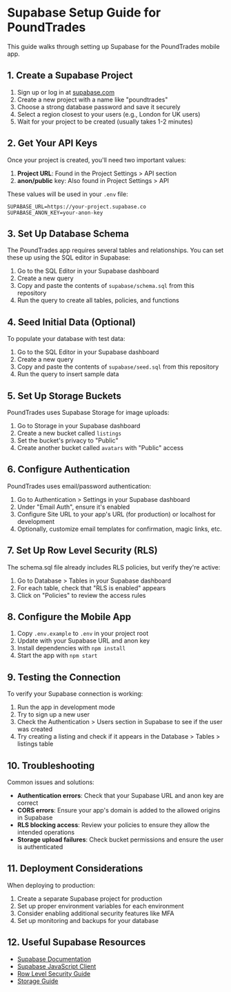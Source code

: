 # Supabase Setup Guide for PoundTrades

This guide walks through setting up Supabase for the PoundTrades mobile app.

## 1. Create a Supabase Project

1. Sign up or log in at [supabase.com](https://supabase.com)
2. Create a new project with a name like "poundtrades"
3. Choose a strong database password and save it securely
4. Select a region closest to your users (e.g., London for UK users)
5. Wait for your project to be created (usually takes 1-2 minutes)

## 2. Get Your API Keys

Once your project is created, you'll need two important values:

1. **Project URL**: Found in the Project Settings > API section
2. **anon/public** key: Also found in Project Settings > API

These values will be used in your `.env` file:

```
SUPABASE_URL=https://your-project.supabase.co
SUPABASE_ANON_KEY=your-anon-key
```

## 3. Set Up Database Schema

The PoundTrades app requires several tables and relationships. You can set these up using the SQL editor in Supabase:

1. Go to the SQL Editor in your Supabase dashboard
2. Create a new query
3. Copy and paste the contents of `supabase/schema.sql` from this repository
4. Run the query to create all tables, policies, and functions

## 4. Seed Initial Data (Optional)

To populate your database with test data:

1. Go to the SQL Editor in your Supabase dashboard
2. Create a new query
3. Copy and paste the contents of `supabase/seed.sql` from this repository
4. Run the query to insert sample data

## 5. Set Up Storage Buckets

PoundTrades uses Supabase Storage for image uploads:

1. Go to Storage in your Supabase dashboard
2. Create a new bucket called `listings`
3. Set the bucket's privacy to "Public"
4. Create another bucket called `avatars` with "Public" access

## 6. Configure Authentication

PoundTrades uses email/password authentication:

1. Go to Authentication > Settings in your Supabase dashboard
2. Under "Email Auth", ensure it's enabled
3. Configure Site URL to your app's URL (for production) or localhost for development
4. Optionally, customize email templates for confirmation, magic links, etc.

## 7. Set Up Row Level Security (RLS)

The schema.sql file already includes RLS policies, but verify they're active:

1. Go to Database > Tables in your Supabase dashboard
2. For each table, check that "RLS is enabled" appears
3. Click on "Policies" to review the access rules

## 8. Configure the Mobile App

1. Copy `.env.example` to `.env` in your project root
2. Update with your Supabase URL and anon key
3. Install dependencies with `npm install`
4. Start the app with `npm start`

## 9. Testing the Connection

To verify your Supabase connection is working:

1. Run the app in development mode
2. Try to sign up a new user
3. Check the Authentication > Users section in Supabase to see if the user was created
4. Try creating a listing and check if it appears in the Database > Tables > listings table

## 10. Troubleshooting

Common issues and solutions:

- **Authentication errors**: Check that your Supabase URL and anon key are correct
- **CORS errors**: Ensure your app's domain is added to the allowed origins in Supabase
- **RLS blocking access**: Review your policies to ensure they allow the intended operations
- **Storage upload failures**: Check bucket permissions and ensure the user is authenticated

## 11. Deployment Considerations

When deploying to production:

1. Create a separate Supabase project for production
2. Set up proper environment variables for each environment
3. Consider enabling additional security features like MFA
4. Set up monitoring and backups for your database

## 12. Useful Supabase Resources

- [Supabase Documentation](https://supabase.com/docs)
- [Supabase JavaScript Client](https://supabase.com/docs/reference/javascript/introduction)
- [Row Level Security Guide](https://supabase.com/docs/guides/auth/row-level-security)
- [Storage Guide](https://supabase.com/docs/guides/storage)